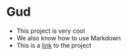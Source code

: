 # Gud

- This project is very cool
- We also know how to use Markdown
- This is a [link](https://gitlab.com/magsh-2019/2/gud/) to the project